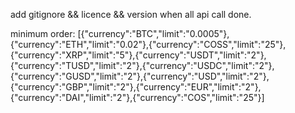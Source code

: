 add gitignore && licence && version when all api call done.


minimum order: 
[{"currency":"BTC","limit":"0.0005"},{"currency":"ETH","limit":"0.02"},{"currency":"COSS","limit":"25"},{"currency":"XRP","limit":"5"},{"currency":"USDT","limit":"2"},{"currency":"TUSD","limit":"2"},{"currency":"USDC","limit":"2"},{"currency":"GUSD","limit":"2"},{"currency":"USD","limit":"2"},{"currency":"GBP","limit":"2"},{"currency":"EUR","limit":"2"},{"currency":"DAI","limit":"2"},{"currency":"COS","limit":"25"}]
